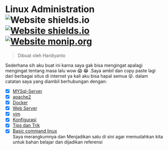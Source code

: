 # Linux Administration ![Website shields.io](https://img.shields.io/badge/ubuntu-v.18.04-orange) [![Website shields.io](https://img.shields.io/badge/vim-v--8.0-brightgreen)](http://shields.io/) [![Website monip.org](https://img.shields.io/badge/mysql-v--14.14-lightgrey)](http://monip.org/)

> Dibuat oleh Hardiyanto 

Sederhana sih aku buat ini karna saya gak bisa mengingat apalagi mengingat tentang masa lalu wow :scream: :joy: .Saya ambil  dan copy paste lagi dari berbagai situs di internet ya kali aku bisa hapal semua :stuck_out_tongue_winking_eye:. dalam catatan saya yang diambil berhubungan dengan:
- [x] [MYSql-Server](https://gitlab.com/dwiHard/LinuxAdministration/-/blob/master/mysql/mysql.md)
- [x] [apache2](https://gitlab.com/dwiHard/LinuxAdministration/-/blob/master/apache2/Apache2.md)
- [x] [Docker](https://gitlab.com/dwiHard/LinuxAdministration/-/blob/master/docker/docker.md#docker-di-linux)
- [x] [Web Server](https://gitlab.com/dwiHard/LinuxAdministration/-/blob/master/webserver/webserver.md#rangkuman-konfigurasi-webserver-di-ubuntu-heavy_check_mark)
- [x] [vim](https://gitlab.com/dwiHard/LinuxAdministration/-/blob/master/vim/vim.md#rangkuman-vim)
- [x] [Konfigurasi](https://gitlab.com/dwiHard/LinuxAdministration/-/blob/master/LinuxConfigBackup/Config.md#konfigurasi-di-linux)
- [x] [Tips dan Trik](https://gitlab.com/dwiHard/LinuxAdministration/-/blob/master/Tips/Tips.md#tips-dan-triks-sederhana)
- [x] [Basic command linux](https://gitlab.com/dwiHard/LinuxAdministration/-/blob/master/Tips/BasicLinux.md#rangkuman-basic-command-linux)
<br>Saya merangkumnya dan Menjadikan satu di sini agar memudahkan kita untuk bahan belajar dan dijadikan referensi 

